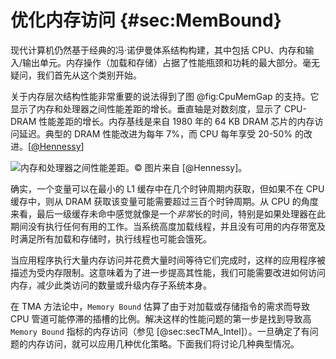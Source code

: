# 优化内存访问 {#sec:MemBound}

现代计算机仍然基于经典的冯·诺伊曼体系结构构建，其中包括 CPU、内存和输入/输出单元。内存操作（加载和存储）占据了性能瓶颈和功耗的最大部分。毫无疑问，我们首先从这个类别开始。

关于内存层次结构性能非常重要的说法得到了图 @fig:CpuMemGap 的支持。它显示了内存和处理器之间性能差距的增长。垂直轴是对数刻度，显示了 CPU-DRAM 性能差距的增长。内存基线是来自 1980 年的 64 KB DRAM 芯片的内存访问延迟。典型的 DRAM 性能改进为每年 7%，而 CPU 每年享受 20-50% 的改进。[[@Hennessy](../References.md#Hennessy)]

![内存和处理器之间性能差距。*© 图片来自 [[@Hennessy](../References.md#Hennessy)]。*](https://raw.githubusercontent.com/dendibakh/perf-book/main/img/memory-access-opts/ProcessorMemoryGap.png)<div id="CpuMemGap"></div>

确实，一个变量可以在最小的 L1 缓存中在几个时钟周期内获取，但如果不在 CPU 缓存中，则从 DRAM 获取该变量可能需要超过三百个时钟周期。从 CPU 的角度来看，最后一级缓存未命中感觉就像是一个*非常*长的时间，特别是如果处理器在此期间没有执行任何有用的工作。当系统高度加载线程，并且没有可用的内存带宽及时满足所有加载和存储时，执行线程也可能会饿死。

当应用程序执行大量内存访问并花费大量时间等待它们完成时，这样的应用程序被描述为受内存限制。这意味着为了进一步提高其性能，我们可能需要改进如何访问内存，减少此类访问的数量或升级内存子系统本身。

在 TMA 方法论中，`Memory Bound` 估算了由于对加载或存储指令的需求而导致 CPU 管道可能停滞的插槽的比例。解决这样的性能问题的第一步是找到导致高 `Memory Bound` 指标的内存访问（参见 [@sec:secTMA_Intel]）。一旦确定了有问题的内存访问，就可以应用几种优化策略。下面我们将讨论几种典型情况。